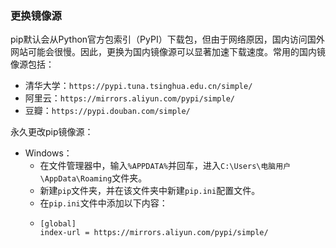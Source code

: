###  更换镜像源

pip默认会从Python官方包索引（PyPI）下载包，但由于网络原因，国内访问国外网站可能会很慢。因此，更换为国内镜像源可以显著加速下载速度。常用的国内镜像源包括：

- 清华大学：`https://pypi.tuna.tsinghua.edu.cn/simple/`
- 阿里云：`https://mirrors.aliyun.com/pypi/simple/`
- 豆瓣：`https://pypi.douban.com/simple/`

永久更改pip镜像源：

- Windows：
  - 在文件管理器中，输入`%APPDATA%`并回车，进入`C:\Users\电脑用户\AppData\Roaming`文件夹。
  - 新建`pip`文件夹，并在该文件夹中新建`pip.ini`配置文件。
  - 在`pip.ini`文件中添加以下内容：
  - ```Plaintext
    [global]  
    index-url = https://mirrors.aliyun.com/pypi/simple/
    ```